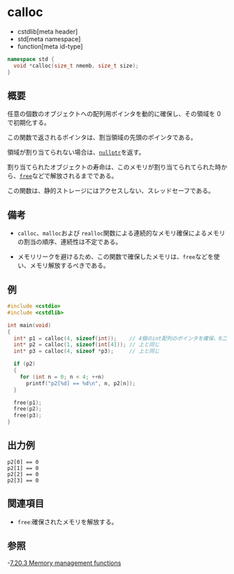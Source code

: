 # calloc

* cstdlib[meta header]
* std[meta namespace]
* function[meta id-type]

```cpp
namespace std {
  void *calloc(size_t nmemb, size_t size);
}
```

## 概要

任意の個数のオブジェクトへの配列用ポインタを動的に確保し、その領域を 0 で初期化する。

この関数で返されるポインタは、割当領域の先頭のポインタである。

領域が割り当てられない場合は、[`nullptr`](/lang/cpp11/nullptr.md)を返す。

割り当てられたオブジェクトの寿命は、このメモリが割り当てられてられた時から、[`free`](free.md.nolink)などで解放されるまでである。

この関数は、静的ストレージにはアクセスしない、スレッドセーフである。

## 備考

- `calloc`、`malloc`および `realloc`関数による連続的なメモリ確保によるメモリの割当の順序、連続性は不定である。

- メモリリークを避けるため、この関数で確保したメモリは、`free`などを使い、メモリ解放するべきである。

## 例

```cpp example
#include <cstdio>
#include <cstdlib>

int main(void)
{
  int* p1 = calloc(4, sizeof(int));    // 4個のint配列のポインタを確保、0二初期化
  int* p2 = calloc(1, sizeof(int[4])); // 上と同じ
  int* p3 = calloc(4, sizeof *p3);     // 上と同じ

  if (p2)
  {
    for (int n = 0; n < 4; ++n)
      printf("p2[%d] == %d\n", n, p2[n]);
  }

  free(p1);
  free(p2);
  free(p3);
}
```

## 出力例

```
p2[0] == 0
p2[1] == 0
p2[2] == 0
p2[3] == 0
```

## 関連項目

- `free`:確保されたメモリを解放する。

## 参照

-[7.20.3 Memory management functions]("https://www.dii.uchile.cl/~daespino/files/Iso_C_1999_definition.pdf")
